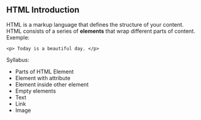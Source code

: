 ## HTML Introduction
HTML is a markup language that defines the structure of your content. HTML consists of a series of **elements** that wrap different parts of content.
Exemple:
```
<p> Today is a beautiful day. </p>
```
Syllabus: 
* Parts of HTML Element
* Element with attribute
* Element inside other element
* Empty elements
* Text
* Link
* Image

